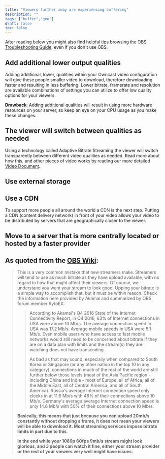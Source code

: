 ```yaml
---
title: "Viewers further away are experiencing buffering"
description: ""
tags: ["buffer","geo"]
draft: false
toc: false
---
```


After reading below you might also find helpful tips browsing the [OBS Troubleshooting Guide](https://github.com/obsproject/obs-studio/wiki/Stream-Buffering-Issues/d65033b24e4a4c81c87323f05a59c12f78de620b), even if you don't use OBS.
## Add additional lower output qualities

Adding additional, lower, qualities within your Owncast video configuration will give these people smaller video to download, therefore downloading faster and resulting in less buffering.  Lower bitrate, framerate and resolution are available combinations of settings you can utilize to offer low quality options for your viewers.

**Drawback**: Adding additional qualities will result in using more hardware resources on your server, so keep an eye on your CPU usage as you make these changes.

## The viewer will switch between qualities as needed

Using a technology called Adaptive Bitrate Streaming the viewer will switch transparently between different video qualities as needed.  Read more about how this, and other pieces of video works by reading our more detailed [Video Document](/docs/video).

## Use external storage

## Use a CDN

To support more people all around the world a CDN is the next step. Putting a CDN (content delivery network) in front of your video allows your video to be distributed by servers that are geographically closer to the viewer.

## Move to a server that is more centrally located or hosted by a faster provider


## As quoted from the [OBS Wiki](https://github.com/obsproject/obs-studio/wiki/Stream-Buffering-Issues/d65033b24e4a4c81c87323f05a59c12f78de620b):

> This is a very common mistake that new streamers make. Streamers will tend to use as much bitrate as they have upload available, with no regard to how that might affect their viewers. Of course, we understand you want your stream to look good. Upping your bitrate is a simple way to accomplish that, but it must be within reason. Check the information here provided by Akamai and summarized by OBS forum member RytoEX:
> 
>
>> According to Akamai's Q4 2016 State of the Internet Connectivity Report, in Q4 2016, 63% of Internet connections in USA were above 10 Mb/s. The average connection speed in USA was 17.2 Mb/s. Average mobile speeds in USA were 5.1 Mb/s. Even mobile users who have access to fast mobile networks would still need to be concerned about bitrate if they are on a data plan with limits and the stream(s) they are watching does not have transcoding.
>> 
>> As bad as that may sound, especially when compared to South Korea or Singapore (or any other nation in the top 10 in any category), connections in much of the rest of the world are still further below those levels (most of the Asia Pacific region - including China and India - most of Europe, all of Africa, all of the Middle East, all of Central America, and all of South America). Russia's average Internet connection speed only clocks in at 11.6 Mb/s with 48% of their connections above 10 Mb/s. Germany's average average Internet connection speed is only 14.6 Mb/s with 50% of their connections above 10 Mb/s.
>
>
> **Basically, this means that just because you can upload 20mb/s constantly without dropping a frame, it does not mean your viewers will be able to download it. Most streaming services impose bitrate limits in part due to this**.
> 
> **In the end while your 1080p 60fps 9mb/s stream might look glorious, and 3 people can watch it fine, either your stream provider or the rest of your viewers very well might have issues.**